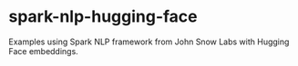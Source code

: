 # spark-nlp-hugging-face
Examples using Spark NLP framework from John Snow Labs with Hugging Face embeddings.
